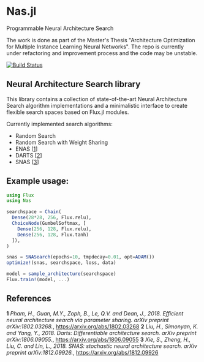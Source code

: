 # Nas.jl
Programmable Neural Architecture Search

The work is done as part of the Master's Thesis "Architecture Optimization for Multiple Instance Learning Neural Networks". The repo is currently under refactoring and improvement process and the code may be unstable.

[![Build Status](https://travis-ci.com/nikitati/Nas.jl.svg?branch=master)](https://travis-ci.com/nikitati/Nas.jl)


## Neural Architecture Search library

This library contains a collection of state-of-the-art Neural Architecture Search algorithm implementations and a minimalistic interface to create flexible search spaces based on Flux.jl modules.

Currently implemented search algorithms:

* Random Search
* Random Search with Weight Sharing
* ENAS [[1](#cite1)]
* DARTS [[2](#cite2)]
* SNAS [[3](#cite3)]

## Example usage:

```julia
using Flux
using Nas

searchspace = Chain(
  Dense(28*28, 256, Flux.relu),
  ChoiceNode(GumbelSoftmax, [
    Dense(256, 128, Flux.relu),
    Dense(256, 128, Flux.tanh)
  ]),
)

snas = SNASearch(epochs=10, tmpdecay=0.01, opt=ADAM())
optimize!(snas, searchspace, loss, data)

model = sample_architecture(searchspace)
Flux.train!(model, ...)
```


## References

<a name="cite1"><b>1</b></a> *Pham, H., Guan, M.Y., Zoph, B., Le, Q.V. and Dean, J., 2018. Efficient neural architecture search via parameter sharing. arXiv preprint arXiv:1802.03268.*, https://arxiv.org/abs/1802.03268
<a name="cite2"><b>2</b></a> *Liu, H., Simonyan, K. and Yang, Y., 2018. Darts: Differentiable architecture search. arXiv preprint arXiv:1806.09055.*, https://arxiv.org/abs/1806.09055
<a name="cite3"><b>3</b></a> *Xie, S., Zheng, H., Liu, C. and Lin, L., 2018. SNAS: stochastic neural architecture search. arXiv preprint arXiv:1812.09926.*, https://arxiv.org/abs/1812.09926
